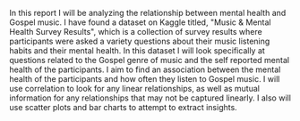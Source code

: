In this report I will be analyzing the relationship between mental health and Gospel music. I have found a dataset on Kaggle titled, "Music & Mental Health Survey Results", which is a collection of survey results where participants were asked a variety questions about their music listening habits and their mental health. In this dataset I will look specifically at questions related to the Gospel genre of music and the self reported mental health of the participants. I aim to find an association between the mental health of the participants and how often they listen to Gospel music. I will use correlation to look for any linear relationships, as well as mutual information for any relationships that may not be captured linearly. I also will use scatter plots and bar charts to attempt to extract insights.
